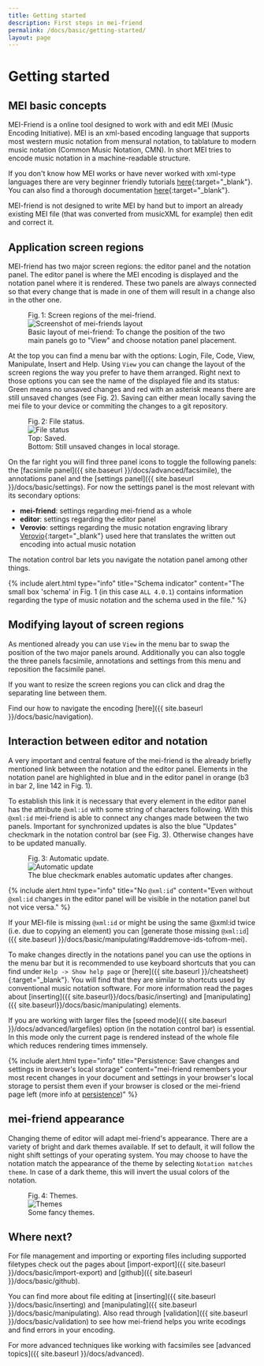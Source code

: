 ```yaml
---
title: Getting started
description: First steps in mei-friend
permalink: /docs/basic/getting-started/
layout: page 
---
```

# Getting started

## MEI basic concepts

MEI-Friend is a online tool designed to work with and edit MEI (Music Encoding Initiative). MEI is an xml-based encoding language that supports most western music notation from mensural notation, to tablature to modern music notation (Common Music Notation, CMN). In short MEI tries to encode music notation in a machine-readable structure.

If you don't know how MEI works or have never worked with xml-type languages there are very beginner friendly tutorials [here](https://music-encoding.org/resources/tutorials.html){:target="_blank"}. You can also find a thorough documentation [here](https://music-encoding.org/guidelines/v4/content/){:target="_blank"}.

MEI-friend is not designed to write MEI by hand but to import an already existing MEI file (that was converted from musicXML for example) then edit and correct it.

## Application screen regions

MEI-friend has two major screen regions: the editor panel and the notation panel. The editor panel is where the MEI encoding is displayed and the notation panel where it is rendered. These two panels are always connected so that every change that is made in one of them will result in a change also in the other one.

<figure class="figure">
    <div class="figure-title">Fig.&thinsp;1: Screen regions of the mei-friend.</div>
        <img class="figure-img" src="{{ site.baseurl }}/assets/img/getting_started/screenshot_screen_regions.PNG" 
            alt="Screenshot of mei-friends layout" />
    <figcaption class="figure-caption">Basic layout of mei-friend: To change the position of the two main panels go to "View" and choose notation panel placement.</figcaption>
</figure>

At the top you can find a menu bar with the options: Login, File, Code, View, Manipulate, Insert and Help. Using `View` you can change the layout of the screen regions the way you prefer to have them arranged. Right next to those options you can see the name of the displayed file and its status: Green means no unsaved changes and red with an asterisk means there are still unsaved changes (see Fig. 2). Saving can either mean locally saving the mei file to your device or commiting the changes to a git repository.

<figure class="thirdwidth">
    <div class="figure-title">Fig.&thinsp;2: File status.</div>
        <img class="figure-img" src="{{ site.baseurl }}/assets/img/getting_started/un_saved.png" 
            alt="File status" />
    <figcaption class="figure-caption">Top: Saved. <br>Bottom: Still unsaved changes in local storage.</figcaption>
</figure>

On the far right you will find three panel icons to toggle the following panels: the [facsimile panel]({{ site.baseurl }}/docs/advanced/facsimile), the annotations panel and the [settings panel]({{ site.baseurl }}/docs/basic/settings). For now the settings panel is the most relevant with its secondary options:

- **mei-friend**: settings regarding mei-friend as a whole
- **editor**: settings regarding the editor panel
- **Verovio**: settings regarding the music notation engraving library [Verovio](https://www.verovio.org/index.xhtml){:target="_blank"} used here that translates the written out encoding into actual music notation

The notation control bar lets you navigate the notation panel among other things.

{% include alert.html type="info" title="Schema indicator" content="The small box 'schema' in Fig. 1 (in this case `ALL 4.0.1`) contains information regarding the type of music notation and the schema used in the file." %}

## Modifying layout of screen regions

As mentioned already you can use `View` in the menu bar to swap the position of the two major panels around. Additionally you can also toggle the three panels facsimile, annotations and settings from this menu and reposition the facsimile panel.

If you want to resize the screen regions you can click and drag the separating line between them.

Find our how to navigate the encoding [here]({{ site.baseurl }}/docs/basic/navigation).

## Interaction between editor and notation

A very important and central feature of the mei-friend is the already briefly mentioned link between the notation and the editor panel. Elements in the notation panel are highlighted in blue and in the editor panel in orange (b3 in bar 2, line 142 in Fig. 1).

To establish this link it is necessary that every element in the editor panel has the attribute `@xml:id` with some string of characters following. With this `@xml:id` mei-friend is able to connect any changes made between the two panels. Important for synchronized updates is also the blue "Updates" checkmark in the notation control bar (see Fig. 3). Otherwise changes have to be updated manually.

<figure class="thirdwidth">
    <div class="figure-title">Fig.&thinsp;3: Automatic update.</div>
        <img class="figure-img" src="{{ site.baseurl }}/assets/img/getting_started/update_checkmark.png" 
            alt="Automatic update" />
    <figcaption class="figure-caption">The blue checkmark enables automatic updates after changes.</figcaption>
</figure>

{% include alert.html type="info" title="No `@xml:id`" content="Even without `@xml:id` changes in the editor panel will be visible in the notation panel but not vice versa." %}

If your MEI-file is missing `@xml:id` or might be using the same @xml:id twice (i.e. due to copying an element) you can [generate those missing `@xml:id`]({{ site.baseurl }}/docs/basic/manipulating/#addremove-ids-tofrom-mei).

To make changes directly in the notations panel you can use the options in the menu bar but it is recommended to use keyboard shortcuts that you can find under `Help -> Show help page` or [here]({{ site.baseurl }}/cheatsheet){:target="_blank"}. You will find that they are similar to shortcuts used by conventional music notation software. For more information read the pages about [inserting]({{ site.baseurl}}/docs/basic/inserting) and [manipulating]({{ site.baseurl}}/docs/basic/manipulating) elements.

If you are working with larger files the [speed mode]({{ site.baseurl }}/docs/advanced/largefiles) option (in the notation control bar) is essential. In this mode only the current page is rendered instead of the whole file which reduces rendering times immensely.

{% include alert.html type="info" title="Persistence: Save changes and settings in browser's local storage" content="mei-friend remembers your most recent changes in your document and settings in your browser's local storage to persist them even if your browser is closed or the mei-friend page left (more info at <a href='/docs/basic/persistence'>persistence</a>)" %}

## mei-friend appearance

Changing theme of editor will adapt mei-friend's appearance. There are a variety of bright and dark themes available.
If set to default, it will follow the night shift settings of your operating system. You may choose to have the notation match the appearance of the theme by selecting `Notation matches theme`. In case of a dark theme, this will invert the usual colors of the notation.

<figure class="figure">
    <div class="figure-title">Fig.&thinsp;4: Themes.</div>
        <img class="figure-img" src="{{ site.baseurl }}/assets/img/getting_started/themes.gif" 
            alt="Themes" />
    <figcaption class="figure-caption">Some fancy themes.</figcaption>
</figure>

## Where next?

For file management and importing or exporting files including supported filetypes check out the pages about [import-export]({{ site.baseurl }}/docs/basic/import-export) and [github]({{ site.baseurl }}/docs/basic/github).

You can find more about file editing at [inserting]({{ site.baseurl }}/docs/basic/inserting) and [manipulating]({{ site.baseurl }}/docs/basic/manipulating). Also read through [validation]({{ site.baseurl }}/docs/basic/validation) to see how mei-friend helps you write ecodings and find errors in your encoding.

For more advanced techniques like working with facsimiles see [advanced topics]({{ site.baseurl }}/docs/advanced).